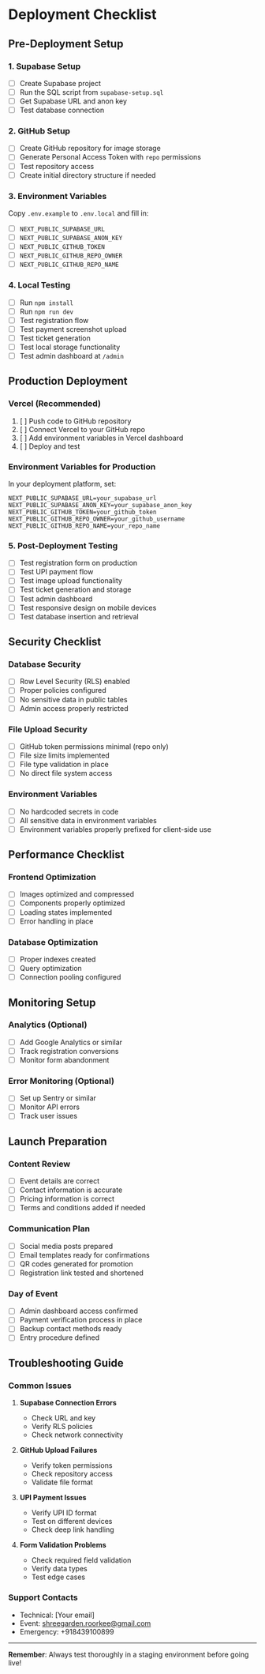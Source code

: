 # Deployment Checklist

## Pre-Deployment Setup

### 1. Supabase Setup
- [ ] Create Supabase project
- [ ] Run the SQL script from `supabase-setup.sql`
- [ ] Get Supabase URL and anon key
- [ ] Test database connection

### 2. GitHub Setup
- [ ] Create GitHub repository for image storage
- [ ] Generate Personal Access Token with `repo` permissions
- [ ] Test repository access
- [ ] Create initial directory structure if needed

### 3. Environment Variables
Copy `.env.example` to `.env.local` and fill in:
- [ ] `NEXT_PUBLIC_SUPABASE_URL`
- [ ] `NEXT_PUBLIC_SUPABASE_ANON_KEY`
- [ ] `NEXT_PUBLIC_GITHUB_TOKEN`
- [ ] `NEXT_PUBLIC_GITHUB_REPO_OWNER`
- [ ] `NEXT_PUBLIC_GITHUB_REPO_NAME`

### 4. Local Testing
- [ ] Run `npm install`
- [ ] Run `npm run dev`
- [ ] Test registration flow
- [ ] Test payment screenshot upload
- [ ] Test ticket generation
- [ ] Test local storage functionality
- [ ] Test admin dashboard at `/admin`

## Production Deployment

### Vercel (Recommended)
1. [ ] Push code to GitHub repository
2. [ ] Connect Vercel to your GitHub repo
3. [ ] Add environment variables in Vercel dashboard
4. [ ] Deploy and test

### Environment Variables for Production
In your deployment platform, set:
```
NEXT_PUBLIC_SUPABASE_URL=your_supabase_url
NEXT_PUBLIC_SUPABASE_ANON_KEY=your_supabase_anon_key
NEXT_PUBLIC_GITHUB_TOKEN=your_github_token
NEXT_PUBLIC_GITHUB_REPO_OWNER=your_github_username
NEXT_PUBLIC_GITHUB_REPO_NAME=your_repo_name
```

### 5. Post-Deployment Testing
- [ ] Test registration form on production
- [ ] Test UPI payment flow
- [ ] Test image upload functionality
- [ ] Test ticket generation and storage
- [ ] Test admin dashboard
- [ ] Test responsive design on mobile devices
- [ ] Test database insertion and retrieval

## Security Checklist

### Database Security
- [ ] Row Level Security (RLS) enabled
- [ ] Proper policies configured
- [ ] No sensitive data in public tables
- [ ] Admin access properly restricted

### File Upload Security
- [ ] GitHub token permissions minimal (repo only)
- [ ] File size limits implemented
- [ ] File type validation in place
- [ ] No direct file system access

### Environment Variables
- [ ] No hardcoded secrets in code
- [ ] All sensitive data in environment variables
- [ ] Environment variables properly prefixed for client-side use

## Performance Checklist

### Frontend Optimization
- [ ] Images optimized and compressed
- [ ] Components properly optimized
- [ ] Loading states implemented
- [ ] Error handling in place

### Database Optimization
- [ ] Proper indexes created
- [ ] Query optimization
- [ ] Connection pooling configured

## Monitoring Setup

### Analytics (Optional)
- [ ] Add Google Analytics or similar
- [ ] Track registration conversions
- [ ] Monitor form abandonment

### Error Monitoring (Optional)  
- [ ] Set up Sentry or similar
- [ ] Monitor API errors
- [ ] Track user issues

## Launch Preparation

### Content Review
- [ ] Event details are correct
- [ ] Contact information is accurate
- [ ] Pricing information is correct
- [ ] Terms and conditions added if needed

### Communication Plan
- [ ] Social media posts prepared
- [ ] Email templates ready for confirmations
- [ ] QR codes generated for promotion
- [ ] Registration link tested and shortened

### Day of Event
- [ ] Admin dashboard access confirmed
- [ ] Payment verification process in place
- [ ] Backup contact methods ready
- [ ] Entry procedure defined

## Troubleshooting Guide

### Common Issues
1. **Supabase Connection Errors**
   - Check URL and key
   - Verify RLS policies
   - Check network connectivity

2. **GitHub Upload Failures**
   - Verify token permissions
   - Check repository access
   - Validate file format

3. **UPI Payment Issues**
   - Verify UPI ID format
   - Test on different devices
   - Check deep link handling

4. **Form Validation Problems**
   - Check required field validation
   - Verify data types
   - Test edge cases

### Support Contacts
- Technical: [Your email]
- Event: shreegarden.roorkee@gmail.com
- Emergency: +918439100899

---

**Remember**: Always test thoroughly in a staging environment before going live!